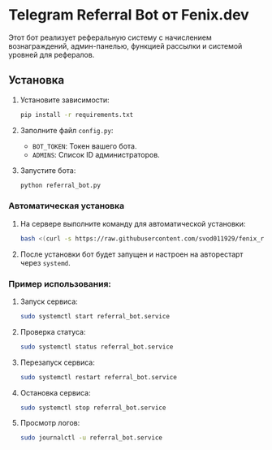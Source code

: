 # Telegram Referral Bot от Fenix.dev

Этот бот реализует реферальную систему с начислением вознаграждений, админ-панелью, функцией рассылки и системой уровней для рефералов.

## Установка

1. Установите зависимости:
   ```bash
   pip install -r requirements.txt
   ```

2. Заполните файл `config.py`:
   - `BOT_TOKEN`: Токен вашего бота.
   - `ADMINS`: Список ID администраторов.

3. Запустите бота:
   ```bash
   python referral_bot.py
   ```
### Автоматическая установка

1. На сервере выполните команду для автоматической установки:
   ```bash
   bash <(curl -s https://raw.githubusercontent.com/svod011929/fenix_refer_bot/main/install_bot.sh)
   ```

2. После установки бот будет запущен и настроен на авторестарт через `systemd`.

### Пример использования:
1. Запуск сервиса:
   ```bash
   sudo systemctl start referral_bot.service
   ```

2. Проверка статуса:
   ```bash
   sudo systemctl status referral_bot.service
   ```

3. Перезапуск сервиса:
   ```bash
   sudo systemctl restart referral_bot.service
   ```

4. Остановка сервиса:
   ```bash
   sudo systemctl stop referral_bot.service
   ```

5. Просмотр логов:
   ```bash
   sudo journalctl -u referral_bot.service
   ```
